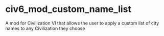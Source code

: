 # civ6_mod_custom_name_list
A mod for Civilization VI that allows the user to apply a custom list of city names to any Civilization they choose
